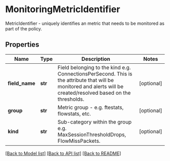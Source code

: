 # MonitoringMetricIdentifier

MetricIdentifier - uniquely identifies an metric that needs to be monitored as part of the policy.
## Properties
Name | Type | Description | Notes
------------ | ------------- | ------------- | -------------
**field_name** | **str** | Field belonging to the kind e.g. ConnectionsPerSecond. This is the attribute that will be monitored and alerts will be created/resolved based on the thresholds. | [optional] 
**group** | **str** | Metric group - e.g. ftestats, flowstats, etc. | [optional] 
**kind** | **str** | Sub-category within the group e.g. MaxSessionThresholdDrops, FlowMissPackets. | [optional] 

[[Back to Model list]](../README.md#documentation-for-models) [[Back to API list]](../README.md#documentation-for-api-endpoints) [[Back to README]](../README.md)


